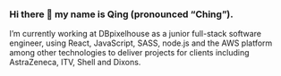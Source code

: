 ### Hi there 👋 my name is Qing (pronounced “Ching”).

I’m currently working at DBpixelhouse as a junior full-stack software engineer, using React, JavaScript, SASS, node.js and the AWS platform among other technologies to deliver projects for clients including AstraZeneca, ITV, Shell and Dixons.
